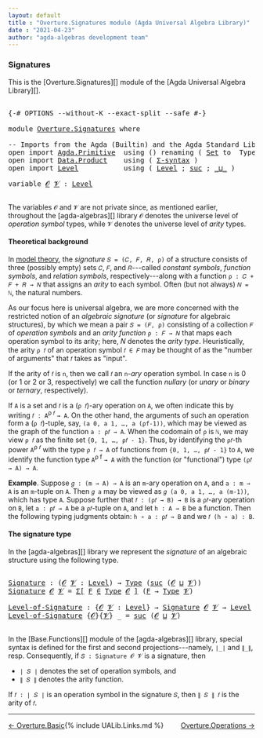 ```yaml
---
layout: default
title : "Overture.Signatures module (Agda Universal Algebra Library)"
date : "2021-04-23"
author: "agda-algebras development team"
---
```



### <a id="signatures">Signatures</a>

This is the [Overture.Signatures][] module of the [Agda Universal Algebra Library][].


<pre class="Agda">

<a id="299" class="Symbol">{-#</a> <a id="303" class="Keyword">OPTIONS</a> <a id="311" class="Pragma">--without-K</a> <a id="323" class="Pragma">--exact-split</a> <a id="337" class="Pragma">--safe</a> <a id="344" class="Symbol">#-}</a>

<a id="349" class="Keyword">module</a> <a id="356" href="Overture.Signatures.html" class="Module">Overture.Signatures</a> <a id="376" class="Keyword">where</a>

<a id="383" class="Comment">-- Imports from the Agda (Builtin) and the Agda Standard Library -----------------------</a>
<a id="472" class="Keyword">open</a> <a id="477" class="Keyword">import</a> <a id="484" href="Agda.Primitive.html" class="Module">Agda.Primitive</a>  <a id="500" class="Keyword">using</a> <a id="506" class="Symbol">()</a> <a id="509" class="Keyword">renaming</a> <a id="518" class="Symbol">(</a> <a id="520" href="Agda.Primitive.html#326" class="Primitive">Set</a> <a id="524" class="Symbol">to</a>  <a id="528" class="Primitive">Type</a> <a id="533" class="Symbol">)</a>
<a id="535" class="Keyword">open</a> <a id="540" class="Keyword">import</a> <a id="547" href="Data.Product.html" class="Module">Data.Product</a>    <a id="563" class="Keyword">using</a> <a id="569" class="Symbol">(</a> <a id="571" href="Data.Product.html#916" class="Function">Σ-syntax</a> <a id="580" class="Symbol">)</a>
<a id="582" class="Keyword">open</a> <a id="587" class="Keyword">import</a> <a id="594" href="Level.html" class="Module">Level</a>           <a id="610" class="Keyword">using</a> <a id="616" class="Symbol">(</a> <a id="618" href="Agda.Primitive.html#597" class="Postulate">Level</a> <a id="624" class="Symbol">;</a> <a id="626" href="Agda.Primitive.html#780" class="Primitive">suc</a> <a id="630" class="Symbol">;</a> <a id="632" href="Agda.Primitive.html#810" class="Primitive Operator">_⊔_</a> <a id="636" class="Symbol">)</a>

<a id="639" class="Keyword">variable</a> <a id="648" href="Overture.Signatures.html#648" class="Generalizable">𝓞</a> <a id="650" href="Overture.Signatures.html#650" class="Generalizable">𝓥</a> <a id="652" class="Symbol">:</a> <a id="654" href="Agda.Primitive.html#597" class="Postulate">Level</a>

</pre>

The variables `𝓞` and `𝓥` are not private since, as mentioned earlier, throughout
the [agda-algebras][] library `𝓞` denotes the universe level of *operation symbol*
types, while `𝓥` denotes the universe level of *arity* types.

#### <a id="theoretical-background">Theoretical background</a>

In [model theory](https://en.wikipedia.org/wiki/Model_theory), the *signature*
`𝑆 = (𝐶, 𝐹, 𝑅, ρ)` of a structure consists of three (possibly empty) sets `𝐶`, `𝐹`,
and `𝑅`---called *constant symbols*, *function symbols*, and *relation symbols*,
respectively---along with a function `ρ : 𝐶 + 𝐹 + 𝑅 → 𝑁` that assigns an
*arity* to each symbol. Often (but not always) `𝑁 = ℕ`, the natural numbers.

As our focus here is universal algebra, we are more concerned with the restricted
notion of an *algebraic signature* (or *signature* for algebraic structures), by
which we mean a pair `𝑆 = (𝐹, ρ)` consisting of a collection `𝐹` of *operation
symbols* and an *arity function* `ρ : 𝐹 → 𝑁` that maps each operation symbol to
its arity; here, 𝑁 denotes the *arity type*. Heuristically, the arity `ρ 𝑓` of an
operation symbol `𝑓 ∈ 𝐹` may be thought of as the "number of arguments" that `𝑓`
takes as "input".

If the arity of `𝑓` is `n`, then we call `𝑓` an `n`-*ary* operation symbol.  In
case `n` is 0 (or 1 or 2 or 3, respectively) we call the function *nullary* (or
*unary* or *binary* or *ternary*, respectively).

If `A` is a set and `𝑓` is a (`ρ 𝑓`)-ary operation on `A`, we often indicate this
by writing `𝑓 : A`<sup>ρ 𝑓</sup> `→ A`. On the other hand, the arguments of such
an operation form a (`ρ 𝑓`)-tuple, say, `(a 0, a 1, …, a (ρf-1))`, which may be
viewed as the graph of the function `a : ρ𝑓 → A`. When the codomain of `ρ` is `ℕ`,
we may view `ρ 𝑓` as the finite set `{0, 1, …, ρ𝑓 - 1}`. Thus, by identifying the
`ρ𝑓`-th power `A`<sup>ρ 𝑓</sup> with the type `ρ 𝑓 → A` of functions from `{0, 1,
…, ρ𝑓 - 1}` to `A`, we identify the function type `A`<sup>ρ f</sup> `→ A` with the
function (or "functional") type `(ρ𝑓 → A) → A`.

**Example**. Suppose `𝑔 : (m → A) → A` is an `m`-ary operation on `A`, and
`a : m → A` is an `m`-tuple on `A`. Then `𝑔 a` may be viewed as
`𝑔 (a 0, a 1, …, a (m-1))`, which has type `A`. Suppose further that
`𝑓 : (ρ𝑓 → B) → B` is a `ρ𝑓`-ary operation on `B`, let `a : ρ𝑓 → A` be a
`ρ𝑓`-tuple on `A`, and let `h : A → B` be a function.  Then the following
typing judgments obtain: `h ∘ a : ρ𝑓 → B` and we `𝑓 (h ∘ a) : B`.

#### <a id="the-signature-type">The signature type</a>

In the [agda-algebras][] library we represent the *signature* of an algebraic
structure using the following type.

<pre class="Agda">

<a id="Signature"></a><a id="3303" href="Overture.Signatures.html#3303" class="Function">Signature</a> <a id="3313" class="Symbol">:</a> <a id="3315" class="Symbol">(</a><a id="3316" href="Overture.Signatures.html#3316" class="Bound">𝓞</a> <a id="3318" href="Overture.Signatures.html#3318" class="Bound">𝓥</a> <a id="3320" class="Symbol">:</a> <a id="3322" href="Agda.Primitive.html#597" class="Postulate">Level</a><a id="3327" class="Symbol">)</a> <a id="3329" class="Symbol">→</a> <a id="3331" href="Overture.Signatures.html#528" class="Primitive">Type</a> <a id="3336" class="Symbol">(</a><a id="3337" href="Agda.Primitive.html#780" class="Primitive">suc</a> <a id="3341" class="Symbol">(</a><a id="3342" href="Overture.Signatures.html#3316" class="Bound">𝓞</a> <a id="3344" href="Agda.Primitive.html#810" class="Primitive Operator">⊔</a> <a id="3346" href="Overture.Signatures.html#3318" class="Bound">𝓥</a><a id="3347" class="Symbol">))</a>
<a id="3350" href="Overture.Signatures.html#3303" class="Function">Signature</a> <a id="3360" href="Overture.Signatures.html#3360" class="Bound">𝓞</a> <a id="3362" href="Overture.Signatures.html#3362" class="Bound">𝓥</a> <a id="3364" class="Symbol">=</a> <a id="3366" href="Data.Product.html#916" class="Function">Σ[</a> <a id="3369" href="Overture.Signatures.html#3369" class="Bound">F</a> <a id="3371" href="Data.Product.html#916" class="Function">∈</a> <a id="3373" href="Overture.Signatures.html#528" class="Primitive">Type</a> <a id="3378" href="Overture.Signatures.html#3360" class="Bound">𝓞</a> <a id="3380" href="Data.Product.html#916" class="Function">]</a> <a id="3382" class="Symbol">(</a><a id="3383" href="Overture.Signatures.html#3369" class="Bound">F</a> <a id="3385" class="Symbol">→</a> <a id="3387" href="Overture.Signatures.html#528" class="Primitive">Type</a> <a id="3392" href="Overture.Signatures.html#3362" class="Bound">𝓥</a><a id="3393" class="Symbol">)</a>

<a id="Level-of-Signature"></a><a id="3396" href="Overture.Signatures.html#3396" class="Function">Level-of-Signature</a> <a id="3415" class="Symbol">:</a> <a id="3417" class="Symbol">{</a><a id="3418" href="Overture.Signatures.html#3418" class="Bound">𝓞</a> <a id="3420" href="Overture.Signatures.html#3420" class="Bound">𝓥</a> <a id="3422" class="Symbol">:</a> <a id="3424" href="Agda.Primitive.html#597" class="Postulate">Level</a><a id="3429" class="Symbol">}</a> <a id="3431" class="Symbol">→</a> <a id="3433" href="Overture.Signatures.html#3303" class="Function">Signature</a> <a id="3443" href="Overture.Signatures.html#3418" class="Bound">𝓞</a> <a id="3445" href="Overture.Signatures.html#3420" class="Bound">𝓥</a> <a id="3447" class="Symbol">→</a> <a id="3449" href="Agda.Primitive.html#597" class="Postulate">Level</a>
<a id="3455" href="Overture.Signatures.html#3396" class="Function">Level-of-Signature</a> <a id="3474" class="Symbol">{</a><a id="3475" href="Overture.Signatures.html#3475" class="Bound">𝓞</a><a id="3476" class="Symbol">}{</a><a id="3478" href="Overture.Signatures.html#3478" class="Bound">𝓥</a><a id="3479" class="Symbol">}</a> <a id="3481" class="Symbol">_</a> <a id="3483" class="Symbol">=</a> <a id="3485" href="Agda.Primitive.html#780" class="Primitive">suc</a> <a id="3489" class="Symbol">(</a><a id="3490" href="Overture.Signatures.html#3475" class="Bound">𝓞</a> <a id="3492" href="Agda.Primitive.html#810" class="Primitive Operator">⊔</a> <a id="3494" href="Overture.Signatures.html#3478" class="Bound">𝓥</a><a id="3495" class="Symbol">)</a>

</pre>

In the [Base.Functions][] module of the [agda-algebras][] library, special syntax
is defined for the first and second projections---namely, `∣_∣` and `∥_∥`, resp.
Consequently, if `𝑆 : Signature 𝓞 𝓥` is a signature, then

* `∣ 𝑆 ∣` denotes the set of operation symbols, and
* `∥ 𝑆 ∥` denotes the arity function.

If `𝑓 : ∣ 𝑆 ∣` is an operation symbol in the signature `𝑆`, then `∥ 𝑆 ∥ 𝑓` is the
arity of `𝑓`.

----------------------

<span style="float:left;">[← Overture.Basic](Overture.Basic.html)</span>
<span style="float:right;">[Overture.Operations →](Overture.Operations.html)</span>


{% include UALib.Links.md %}
